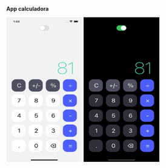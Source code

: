 **App calculadora**

<a href="" target="_blank"> <img src="https://github.com/IsraelMerlyn/calculadora-RN/blob/main/src/assets/white.png" width="200" height="380"/></a>
<a href="" target="_blank"> <img src="https://github.com/IsraelMerlyn/calculadora-RN/blob/main/src/assets/black.png" width="200" height="380"/></a>
